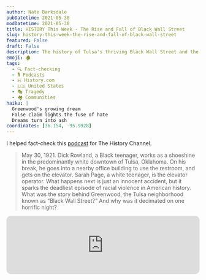 ```yaml
---
author: Nate Barksdale
pubDatetime: 2021-05-30
modDatetime: 2021-05-30
title: HISTORY This Week - The Rise and Fall of Black Wall Street
slug: history-this-week-the-rise-and-fall-of-black-wall-street
featured: False
draft: False
description: The history of Tulsa's thriving Black Wall Street and the devastating 1921 race massacre that violently destroyed this community.
emoji: 🏚️
tags:
  - 🔍 Fact-checking
  - 🎙️ Podcasts
  - 🇭 History.com
  - 🇺🇸 United States
  - 🎭 Tragedy
  - 🏘️ Communities
haiku: |
  Greenwood's growing dream
  False claim lights the fuse of hate
  Dreams turn into ash
coordinates: [36.154, -95.9928]
---
```


I helped fact-check this [podcast](https://open.spotify.com/episode/4oM8aXOTcs90VViqvBD6rH?si=H4igfW0MT2igggoEs7Gvdg) for The History Channel.

> May 30, 1921. Dick Rowland, a Black teenager, works as a shoeshine in the predominantly white downtown of Tulsa, Oklahoma. On his break, he goes into a nearby office building to use the restroom, and gets on the elevator. Sarah Page, a white teenager, is the elevator operator. What happens next is just an innocent accident, but it sparks the deadliest episode of racial violence in American history. What was the story behind Greenwood, the Tulsa neighborhood known as “Black Wall Street?” And why was it decimated on one horrific night?

<iframe style="border-radius:12px" src="https://open.spotify.com/embed/episode/4oM8aXOTcs90VViqvBD6rH?utm_source=generator" width="100%" height="152" frameBorder="0" allowfullscreen="" allow="autoplay; clipboard-write; encrypted-media; fullscreen; picture-in-picture" loading="lazy"></iframe>
